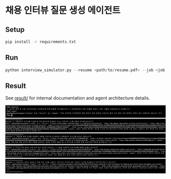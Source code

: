 # 채용 인터뷰 질문 생성 에이전트

## Setup

```bash
pip install -r requirements.txt
```

## Run

```python
python interview_simulator.py --resume <path/to/resume.pdf> --job <job.url>
```

## Result

See [result/](result/) for internal documentation and agent architecture details.

![Question 1](result/q1.png)
![Question 2](result/q2.png)
![Question 3](result/q3.png)
![Question 4](result/q4.png)
![Question 5](result/q5.png)
